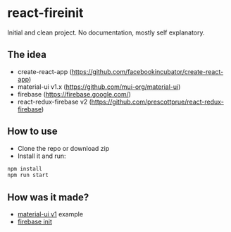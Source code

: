 # react-fireinit

Initial and clean project. No documentation, mostly self explanatory.

## The idea
* create-react-app (https://github.com/facebookincubator/create-react-app)
* material-ui v1.x (https://github.com/mui-org/material-ui)
* firebase (https://firebase.google.com/)
* react-redux-firebase v2 (https://github.com/prescottprue/react-redux-firebase)

## How to use

* Clone the repo or download zip
* Install it and run:

```bash
npm install
npm run start
```

## How was it made?
* [material-ui v1](https://github.com/mui-org/material-ui/tree/v1-beta/examples/create-react-app) example
* [firebase init](https://github.com/firebase/firebase-tools)

